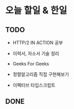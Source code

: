 # 오늘 할일 & 한일

## TODO

- HTTP/2 IN ACTION 공부

- 이력서, 자소서 기술 정리

- Geeks For Geeks

- 정렬알고리즘 직접 구현해보기

- 이펙티브 타입스크립트

## DONE
